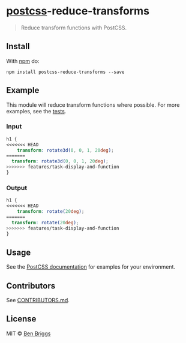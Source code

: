 # [postcss][postcss]-reduce-transforms

> Reduce transform functions with PostCSS.

## Install

With [npm](https://npmjs.org/package/postcss-reduce-transforms) do:

```
npm install postcss-reduce-transforms --save
```

## Example

This module will reduce transform functions where possible. For more examples,
see the [tests](src/__tests__/index.js).

### Input

```css
h1 {
<<<<<<< HEAD
    transform: rotate3d(0, 0, 1, 20deg);
=======
  transform: rotate3d(0, 0, 1, 20deg);
>>>>>>> features/task-display-and-function
}
```

### Output

```css
h1 {
<<<<<<< HEAD
    transform: rotate(20deg);
=======
  transform: rotate(20deg);
>>>>>>> features/task-display-and-function
}
```

## Usage

See the [PostCSS documentation](https://github.com/postcss/postcss#usage) for
examples for your environment.

## Contributors

See [CONTRIBUTORS.md](https://github.com/cssnano/cssnano/blob/master/CONTRIBUTORS.md).

## License

MIT © [Ben Briggs](http://beneb.info)

[postcss]: https://github.com/postcss/postcss
